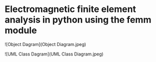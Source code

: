 # Electromagnetic finite element analysis in python using the femm module

![Object Dagram](Object Diagram.jpeg)

![UML Class Dagram](UML Class Diagram.jpeg)

